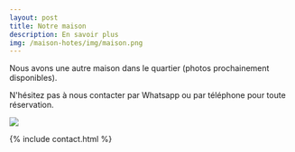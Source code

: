 ```yaml
---
layout: post
title: Notre maison
description: En savoir plus
img: /maison-hotes/img/maison.png
---
```


Nous avons une autre maison dans le quartier (photos prochainement disponibles).

N'hésitez pas à nous contacter par Whatsapp ou par téléphone pour toute réservation. 

<a href="{{ site.baseurl }}/img/maison.png">
  <img src="{{ site.baseurl }}/img/maison.png" />
</a>

{% include contact.html %}
